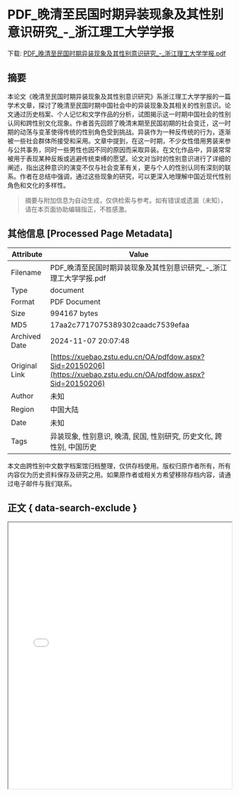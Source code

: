 # PDF_晚清至民国时期异装现象及其性别意识研究_-_浙江理工大学学报

<!-- tcd_download_link -->
下载: <a href="../PDF_晚清至民国时期异装现象及其性别意识研究_-_浙江理工大学学报.pdf" download>PDF_晚清至民国时期异装现象及其性别意识研究_-_浙江理工大学学报.pdf</a>
<!-- tcd_download_link_end -->

## 摘要

<!-- tcd_abstract -->
本论文《晚清至民国时期异装现象及其性别意识研究》系浙江理工大学学报的一篇学术文章，探讨了晚清至民国时期中国社会中的异装现象及其相关的性别意识。论文通过历史档案、个人记忆和文学作品的分析，试图揭示这一时期中国社会的性别认同和跨性别文化现象。作者首先回顾了晚清末期至民国初期的社会变迁，这一时期的动荡与变革使得传统的性别角色受到挑战。异装作为一种反传统的行为，逐渐被一些社会群体所接受和采用。文章中提到，在这一时期，不少女性借用男装来参与公共事务，同时一些男性也因不同的原因而采取异装。在文化作品中，异装常常被用于表现某种反叛或逃避传统束缚的愿望。论文对当时的性别意识进行了详细的阐述，指出这种意识的演变不仅与社会变革有关，更与个人的性别认同有深刻的联系。作者在总结中强调，通过这些现象的研究，可以更深入地理解中国近现代性别角色和文化的多样性。

<!-- tcd_abstract_end -->

> 摘要与附加信息为自动生成，仅供检索与参考。如有错误或遗漏（未知），请在本页面协助编辑指正，不胜感激。

## 其他信息 [Processed Page Metadata]

| Attribute       | Value                                  |
|-----------------|----------------------------------------|
| Filename        | PDF_晚清至民国时期异装现象及其性别意识研究_-_浙江理工大学学报.pdf                             |
| Type            | document                                 |
| Format          | PDF Document                               |
| Size            | 994167 bytes                           |
| MD5             | 17aa2c7717075389302caadc7539efaa                                  |
| Archived Date   | 2024-11-07 20:07:48                             |
| Original Link   | [https://xuebao.zstu.edu.cn/OA/pdfdow.aspx?Sid=20150206](https://xuebao.zstu.edu.cn/OA/pdfdow.aspx?Sid=20150206)                         |
| Author          | 未知                               |
| Region          | 中国大陆                               |
| Date            | 未知                                 |
| Tags            | 异装现象, 性别意识, 晚清, 民国, 性别研究, 历史文化, 跨性别, 中国历史                                 |

本文由跨性别中文数字档案馆归档整理，仅供存档使用。版权归原作者所有，所有内容仅为历史资料保存及研究之用。如果原作者或相关方希望移除存档内容，请通过电子邮件与我们联系。

## 正文 { data-search-exclude }

<!-- tcd_main_text -->
<iframe src="../PDF_晚清至民国时期异装现象及其性别意识研究_-_浙江理工大学学报.pdf" width="100%" height="600px">
    <p>无法显示PDF，请下载查看。</p>
</iframe>
<!-- tcd_main_text_end -->

